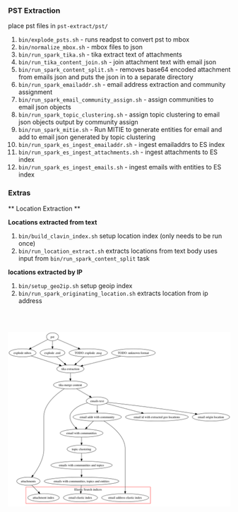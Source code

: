 ### PST Extraction

place pst files in `pst-extract/pst/`

1. `bin/explode_psts.sh`  - runs readpst to convert pst to mbox
1. `bin/normalize_mbox.sh` - mbox files to json
1. `bin/run_spark_tika.sh` - tika extract text of attachments
1. `bin/run_tika_content_join.sh` - join attachment text with email json
1. `bin/run_spark_content_split.sh` - removes base64 encoded attachment from emails json and puts the json in to a separate directory 
1. `bin/run_spark_emailaddr.sh` - email address extraction and community assignment
1. `bin/run_spark_email_community_assign.sh` - assign communities to email json objects 
1. `bin/run_spark_topic_clustering.sh` - assign topic clustering to email json objects output by community assign 
1. `bin/run_spark_mitie.sh` - Run MITIE to generate entities for email and add to email json generated by topic clustering
1. `bin/run_spark_es_ingest_emailaddr.sh` - ingest emailaddrs to ES index 
1. `bin/run_spark_es_ingest_attachments.sh` - ingest attachments to ES index 
1. `bin/run_spark_es_ingest_emails.sh` - ingest emails with entities to ES index 


### Extras 

** Location Extraction **

__Locations extracted from text__
1. `bin/build_clavin_index.sh` setup location index (only needs to be
run once)
2. `bin/run_location_extract.sh` extracts locations from text body
uses input from `bin/run_spark_content_split` task

__locations extracted by IP__
1. `bin/setup_geo2ip.sh` setup geoip index
2. `bin/run_spark_originating_location.sh` extracts location from ip address

<br /><br />

![Workflow](etc/workflow.png?raw=true "extraction workflow")

